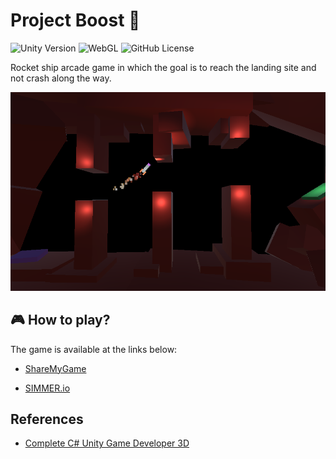 # Project Boost 🚀

![Unity Version](https://img.shields.io/badge/unity-2020.3.48f-black?logo=unity)
![WebGL](https://img.shields.io/badge/webgl-990000?logo=webgl)
![GitHub License](https://img.shields.io/github/license/jakub-galazka/project-boost)

Rocket ship arcade game in which the goal is to reach the landing site and not crash along the way.

![Game Screenshot](Doc/screenshot.png)

## 🎮 How to play?

The game is available at the links below:

* [ShareMyGame](https://sharemygame.com/@JakubGalazka/project-boost)

* [SIMMER.io](https://simmer.io/@JakubGalazka/project-boost)

## References

* [Complete C# Unity Game Developer 3D](https://www.udemy.com/course/unitycourse2/)
